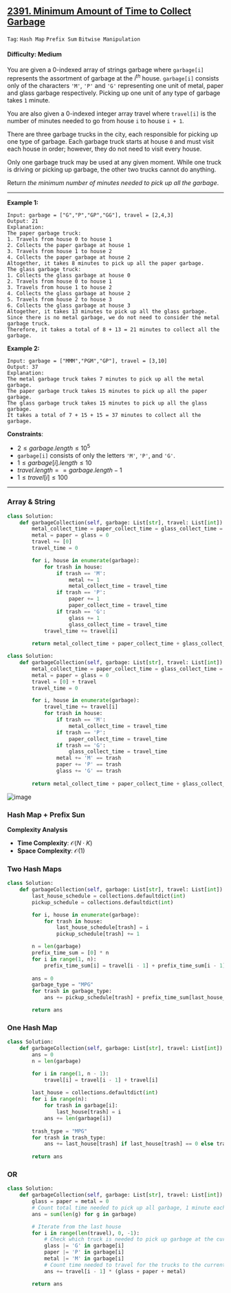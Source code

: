 ## [2391. Minimum Amount of Time to Collect Garbage](https://leetcode.com/problems/minimum-amount-of-time-to-collect-garbage)

```Tag```: ```Hash Map``` ```Prefix Sum``` ```Bitwise Manipulation```

#### Difficulty: Medium

You are given a 0-indexed array of strings garbage where ```garbage[i]``` represents the assortment of garbage at the $i^{th}$ house. ```garbage[i]``` consists only of the characters ```'M'```, ```'P'``` and ```'G'``` representing one unit of metal, paper and glass garbage respectively. Picking up one unit of any type of garbage takes ```1``` minute.

You are also given a 0-indexed integer array travel where ```travel[i]``` is the number of minutes needed to go from house ```i``` to house ```i + 1```.

There are three garbage trucks in the city, each responsible for picking up one type of garbage. Each garbage truck starts at house ```0``` and must visit each house in order; however, they do not need to visit every house.

Only one garbage truck may be used at any given moment. While one truck is driving or picking up garbage, the other two trucks cannot do anything.

Return _the minimum number of minutes needed to pick up all the garbage_.

---

__Example 1:__
```
Input: garbage = ["G","P","GP","GG"], travel = [2,4,3]
Output: 21
Explanation:
The paper garbage truck:
1. Travels from house 0 to house 1
2. Collects the paper garbage at house 1
3. Travels from house 1 to house 2
4. Collects the paper garbage at house 2
Altogether, it takes 8 minutes to pick up all the paper garbage.
The glass garbage truck:
1. Collects the glass garbage at house 0
2. Travels from house 0 to house 1
3. Travels from house 1 to house 2
4. Collects the glass garbage at house 2
5. Travels from house 2 to house 3
6. Collects the glass garbage at house 3
Altogether, it takes 13 minutes to pick up all the glass garbage.
Since there is no metal garbage, we do not need to consider the metal garbage truck.
Therefore, it takes a total of 8 + 13 = 21 minutes to collect all the garbage.
```

__Example 2:__
```
Input: garbage = ["MMM","PGM","GP"], travel = [3,10]
Output: 37
Explanation:
The metal garbage truck takes 7 minutes to pick up all the metal garbage.
The paper garbage truck takes 15 minutes to pick up all the paper garbage.
The glass garbage truck takes 15 minutes to pick up all the glass garbage.
It takes a total of 7 + 15 + 15 = 37 minutes to collect all the garbage.
```

__Constraints__:

- $2 \le garbage.length \le 10^5$
- ```garbage[i]``` consists of only the letters ```'M'```, ```'P'```, and ```'G'```.
- $1 \le garbage[i].length \le 10$
- $travel.length == garbage.length - 1$
- $1 \le travel[i] \le 100$

---

### Array & String

```Python
class Solution:
    def garbageCollection(self, garbage: List[str], travel: List[int]) -> int:
        metal_collect_time = paper_collect_time = glass_collect_time = 0
        metal = paper = glass = 0
        travel += [0]
        travel_time = 0

        for i, house in enumerate(garbage):
            for trash in house:
                if trash == 'M':
                    metal += 1
                    metal_collect_time = travel_time
                if trash == 'P':
                    paper += 1
                    paper_collect_time = travel_time
                if trash == 'G':
                    glass += 1
                    glass_collect_time = travel_time
            travel_time += travel[i]
        
        return metal_collect_time + paper_collect_time + glass_collect_time + metal + paper + glass
```

```Python
class Solution:
    def garbageCollection(self, garbage: List[str], travel: List[int]) -> int:
        metal_collect_time = paper_collect_time = glass_collect_time = 0
        metal = paper = glass = 0
        travel = [0] + travel
        travel_time = 0

        for i, house in enumerate(garbage):
            travel_time += travel[i] 
            for trash in house:
                if trash == 'M':
                    metal_collect_time = travel_time
                if trash == 'P':
                    paper_collect_time = travel_time
                if trash == 'G':
                    glass_collect_time = travel_time
                metal += 'M' == trash
                paper += 'P' == trash
                glass += 'G' == trash
        
        return metal_collect_time + paper_collect_time + glass_collect_time + metal + paper + glass
```

![image](https://leetcode.com/problems/minimum-amount-of-time-to-collect-garbage/Figures/2391/2391A.png)

### Hash Map + Prefix Sun

__Complexity Analysis__

- __Time Complexity__: $\mathcal{O}(N \cdot K)$
- __Space Complexity__: $\mathcal{O}(1)$

### Two Hash Maps

```Python
class Solution:
    def garbageCollection(self, garbage: List[str], travel: List[int]) -> int:
        last_house_schedule = collections.defaultdict(int)
        pickup_schedule = collections.defaultdict(int)

        for i, house in enumerate(garbage):
            for trash in house:
                last_house_schedule[trash] = i
                pickup_schedule[trash] += 1

        n = len(garbage)
        prefix_time_sum = [0] * n
        for i in range(1, n):
            prefix_time_sum[i] = travel[i - 1] + prefix_time_sum[i - 1]
        
        ans = 0
        garbage_type = "MPG"
        for trash in garbage_type:
            ans += pickup_schedule[trash] + prefix_time_sum[last_house_schedule[trash]]

        return ans
```

### One Hash Map

```Python
class Solution:
    def garbageCollection(self, garbage: List[str], travel: List[int]) -> int:
        ans = 0
        n = len(garbage)

        for i in range(1, n - 1):
            travel[i] = travel[i - 1] + travel[i]
        
        last_house = collections.defaultdict(int)
        for i in range(n):
            for trash in garbage[i]:
                last_house[trash] = i
            ans += len(garbage[i])
        
        trash_type = "MPG"
        for trash in trash_type:
            ans += last_house[trash] if last_house[trash] == 0 else travel[last_house[trash] - 1]
        
        return ans
```

### OR

```Python
class Solution:
    def garbageCollection(self, garbage: List[str], travel: List[int]) -> int:
        glass = paper = metal = 0
        # Count total time needed to pick up all garbage, 1 minute each
        ans = sum(len(g) for g in garbage)

        # Iterate from the last house
        for i in range(len(travel), 0, -1):
            # Check which truck is needed to pick up garbage at the current house
            glass |= 'G' in garbage[i]
            paper |= 'P' in garbage[i]
            metal |= 'M' in garbage[i]
            # Count time needed to travel for the trucks to the current house
            ans += travel[i - 1] * (glass + paper + metal)

        return ans
```
